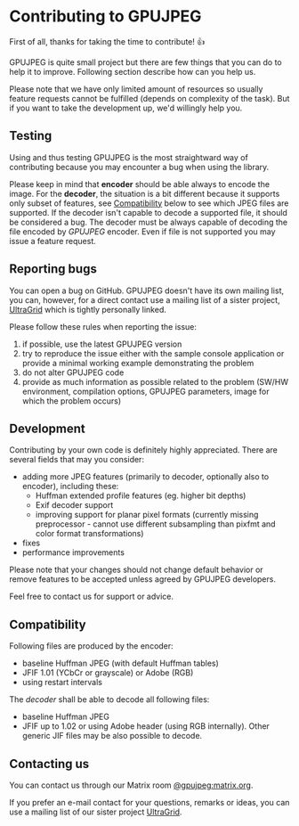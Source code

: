 Contributing to GPUJPEG
=======================
First of all, thanks for taking the time to contribute! :+1:

GPUJPEG is quite small project but there are few things that you can do
to help it to improve. Following section describe how can you help us.

Please note that we have only limited amount of resources so usually
feature requests cannot be fulfilled (depends on complexity of the task).
But if you want to take the development up, we'd willingly help you.

Testing
-------
Using and thus testing GPUJPEG is the most straightward way of
contributing because you may encounter a bug when using the library.

Please keep in mind that **encoder** should be able always to encode the
image. For the **decoder**, the situation is a bit different because
it supports only subset of features, see [Compatibility](#compatibility)
below to see which JPEG files are supported. If the decoder isn't
capable to decode a supported file, it should be considered a bug. The
decoder must be always capable of decoding the file encoded by _GPUJPEG_
encoder. Even if file is not supported you may issue a feature request.

Reporting bugs
--------------
You can open a bug on GitHub. GPUJPEG doesn't have its own mailing list,
you can, however, for a direct contact use a mailing list of a sister
project, [UltraGrid](https://github.com/CESNET/UltraGrid) which is
tightly personally linked.

Please follow these rules when reporting the issue:
1. if possible, use the latest GPUJPEG version
2. try to reproduce the issue either with the sample console application
   or provide a minimal working example demonstrating the problem
3. do not alter GPUJPEG code
4. provide as much information as possible related to the problem
   (SW/HW environment, compilation options, GPUJPEG parameters,
   image for which the problem occurs)

Development
-----------
Contributing by your own code is definitely highly appreciated. There
are several fields that may you consider:
- adding more JPEG features (primarily to decoder, optionally also to
  encoder), including these:
    - Huffman extended profile features (eg. higher bit depths)
    - Exif decoder support
    - improving support for planar pixel formats (currently missing
      preprocessor - cannot use different subsampling than pixfmt and
      color format transformations)
- fixes
- performance improvements

Please note that your changes should not change default behavior or
remove features to be accepted unless agreed by GPUJPEG developers.

Feel free to contact us for support or advice.

Compatibility
-------------
Following files are produced by the encoder:
- baseline Huffman JPEG (with default Huffman tables)
- JFIF 1.01 (YCbCr or grayscale) or Adobe (RGB)
- using restart intervals

The _decoder_ shall be able to decode all following files:
- baseline Huffman JPEG
- JFIF up to 1.02 or using Adobe header (using RGB internally). Other
  generic JIF files may be also possible to decode.

Contacting us
-------------
You can contact us through our Matrix room
[@gpujpeg:matrix.org](https://matrix.to/#/!ppSneXxiHfvznPxTTN:matrix.org?via=matrix.org).

If you prefer an e-mail contact for your questions, remarks or ideas,
you can use a mailing list of our sister project
[UltraGrid](https://github.com/CESNET/UltraGrid).

